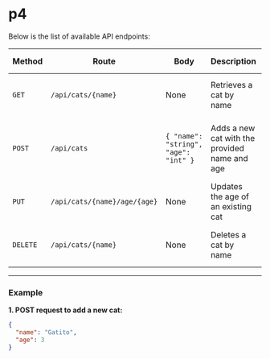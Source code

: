 # p4

Below is the list of available API endpoints:

| Method | Route                       | Body                                              | Description                             | Possible Responses            |
|--------|-----------------------------|---------------------------------------------------|-----------------------------------------|-------------------------------|
| `GET`  | `/api/cats/{name}`           | None                                              | Retrieves a cat by name              | 200 OK (if found), 404 Not Found |
| `POST` | `/api/cats`                  | `{ "name": "string", "age": "int" }`              | Adds a new cat with the provided name and age | 201 Created, 400 Bad Request (if missing fields) |
| `PUT`  | `/api/cats/{name}/age/{age}` | None                                              | Updates the age of an existing cat      | 200 OK (if updated), 404 Not Found |
| `DELETE`| `/api/cats/{name}`          | None                                              | Deletes a cat by name                | 200 OK (if deleted), 404 Not Found |

---

### Example

**1. POST request to add a new cat:**

```json
{
  "name": "Gatito",
  "age": 3
}
